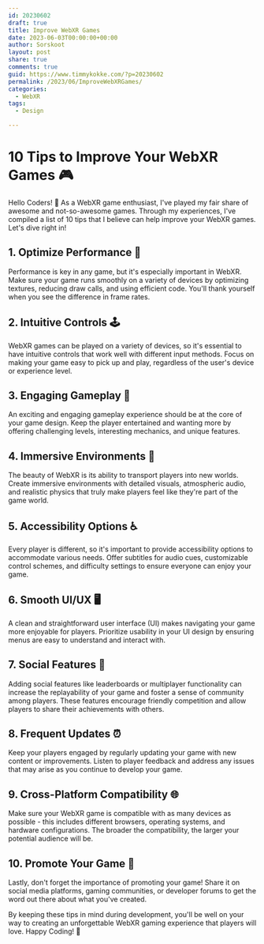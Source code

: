 ```yaml
---
id: 20230602
draft: true
title: Improve WebXR Games
date: 2023-06-03T00:00:00+00:00
author: Sorskoot
layout: post
share: true
comments: true
guid: https://www.timmykokke.com/?p=20230602
permalink: /2023/06/ImproveWebXRGames/
categories:
  - WebXR
tags:
  - Design

---
```


# 10 Tips to Improve Your WebXR Games 🎮

Hello Coders! 👋
As a WebXR game enthusiast, I've played my fair share of awesome and not-so-awesome games. Through my experiences, I've compiled a list of 10 tips that I believe can help improve your WebXR games. Let's dive right in!

## 1. Optimize Performance 🚀
Performance is key in any game, but it's especially important in WebXR. Make sure your game runs smoothly on a variety of devices by optimizing textures, reducing draw calls, and using efficient code. You'll thank yourself when you see the difference in frame rates.

## 2. Intuitive Controls 🕹️
WebXR games can be played on a variety of devices, so it's essential to have intuitive controls that work well with different input methods. Focus on making your game easy to pick up and play, regardless of the user's device or experience level.

## 3. Engaging Gameplay 🎲
An exciting and engaging gameplay experience should be at the core of your game design. Keep the player entertained and wanting more by offering challenging levels, interesting mechanics, and unique features.

## 4. Immersive Environments 🌌
The beauty of WebXR is its ability to transport players into new worlds. Create immersive environments with detailed visuals, atmospheric audio, and realistic physics that truly make players feel like they're part of the game world.

## 5. Accessibility Options ♿
Every player is different, so it's important to provide accessibility options to accommodate various needs. Offer subtitles for audio cues, customizable control schemes, and difficulty settings to ensure everyone can enjoy your game.

## 6. Smooth UI/UX 🖥️
A clean and straightforward user interface (UI) makes navigating your game more enjoyable for players. Prioritize usability in your UI design by ensuring menus are easy to understand and interact with.

## 7. Social Features 👥
Adding social features like leaderboards or multiplayer functionality can increase the replayability of your game and foster a sense of community among players. These features encourage friendly competition and allow players to share their achievements with others.

## 8. Frequent Updates ⏰
Keep your players engaged by regularly updating your game with new content or improvements. Listen to player feedback and address any issues that may arise as you continue to develop your game.

## 9. Cross-Platform Compatibility 🌐
Make sure your WebXR game is compatible with as many devices as possible - this includes different browsers, operating systems, and hardware configurations. The broader the compatibility, the larger your potential audience will be.

## 10. Promote Your Game 📣
Lastly, don't forget the importance of promoting your game! Share it on social media platforms, gaming communities, or developer forums to get the word out there about what you've created.

By keeping these tips in mind during development, you'll be well on your way to creating an unforgettable WebXR gaming experience that players will love. Happy Coding! 🚀